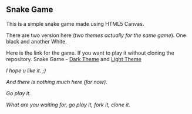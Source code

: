 ## Snake Game
This is a simple snake game made using HTML5 Canvas.

There are two version here (*two themes actually for the same game*). One black and another White.

Here is the link for the game. If you want to play it without cloning the repository. Snake Game - 
[Dark Theme](https://my-snake-game.firebaseapp.com/) and
[Light Theme](https://my-snake-game.firebaseapp.com/SnakeNew.html)

*I hope u like it. ;)*

*And there is nothing much here (for now).*

*Go play it.*

*What are you waiting for, go play it, fork it, clone it.*
